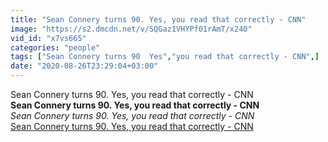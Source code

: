 ```yaml
---
title: "Sean Connery turns 90. Yes, you read that correctly - CNN"
image: "https://s2.dmcdn.net/v/SQGaz1VHYPf01rAmT/x240"
vid_id: "x7vs665"
categories: "people"
tags: ["Sean Connery turns 90  Yes","you read that correctly - CNN",]
date: "2020-08-26T23:29:04+03:00"
---
```

Sean Connery turns 90. Yes, you read that correctly - CNN<br><b>Sean Connery turns 90. Yes, you read that correctly - CNN</b><br> <i>Sean Connery turns 90. Yes, you read that correctly - CNN</i><br> <u>Sean Connery turns 90. Yes, you read that correctly - CNN</u>
